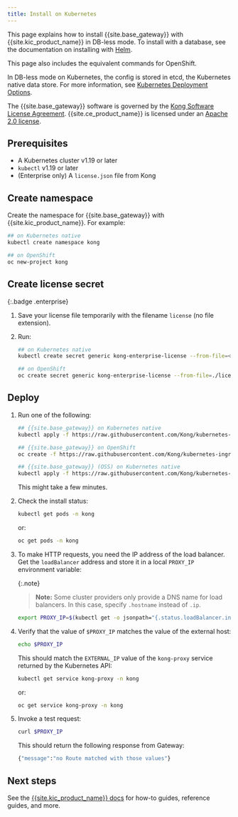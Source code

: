 ```yaml
---
title: Install on Kubernetes
---
```


This page explains how to install {{site.base_gateway}} with {{site.kic_product_name}} in DB-less mode. To install with a database, see the documentation on installing with [Helm](/gateway/{{page.kong_version}}/install-and-run/helm/).

This page also includes the equivalent commands for OpenShift.

In DB-less mode on Kubernetes, the config is stored in etcd, the Kubernetes native data store. For more information, see [Kubernetes Deployment Options](/gateway/{{page.kong_version}}/plan-and-deploy/kubernetes-deployment-options/).

The {{site.base_gateway}} software is governed by the
[Kong Software License Agreement](https://konghq.com/kongsoftwarelicense).
{{site.ce_product_name}} is licensed under an
[Apache 2.0 license](https://github.com/Kong/kong/blob/master/LICENSE).

## Prerequisites

- A Kubernetes cluster v1.19 or later
- `kubectl` v1.19 or later
- (Enterprise only) A `license.json` file from Kong

## Create namespace

Create the namespace for {{site.base_gateway}} with {{site.kic_product_name}}. For example:

```sh
## on Kubernetes native
kubectl create namespace kong
```

```sh
## on OpenShift
oc new-project kong
```

## Create license secret
{:.badge .enterprise}

1.  Save your license file temporarily with the filename `license` (no file extension).

1.  Run:

    ```sh
    ## on Kubernetes native
    kubectl create secret generic kong-enterprise-license --from-file=<absolute-path-to>/license -n kong
    ```

    ```sh
    ## on OpenShift
    oc create secret generic kong-enterprise-license --from-file=./license -n kong
    ```

## Deploy

1.  Run one of the following:

    ```sh
    ## {{site.base_gateway}} on Kubernetes native
    kubectl apply -f https://raw.githubusercontent.com/Kong/kubernetes-ingress-controller/v{{site.data.kong_latest_KIC.version}}/deploy/single/all-in-one-dbless-k4k8s-enterprise.yaml
    ```

    ```sh
    ## {{site.base_gateway}} on OpenShift
    oc create -f https://raw.githubusercontent.com/Kong/kubernetes-ingress-controller/v{{site.data.kong_latest_KIC.version}}/deploy/single/all-in-one-dbless-k4k8s-enterprise.yaml
    ```

    ```sh
    ## {{site.base_gateway}} (OSS) on Kubernetes native
    kubectl apply -f https://raw.githubusercontent.com/Kong/kubernetes-ingress-controller/v{{site.data.kong_latest_KIC.version}}/deploy/single/all-in-one-dbless.yaml
    ```

    This might take a few minutes.

1.  Check the install status:

    ```sh
    kubectl get pods -n kong
    ```

    or:

    ```sh
    oc get pods -n kong
    ```

1.  To make HTTP requests, you need the IP address of the load balancer. Get the `loadBalancer` address and store it in a local `PROXY_IP` environment variable:

    {:.note}
    > **Note:** Some cluster providers only provide a DNS name for load balancers. In this case, specify `.hostname` instead of `.ip`.

    ```sh
    export PROXY_IP=$(kubectl get -o jsonpath="{.status.loadBalancer.ingress[0].ip}" service -n kong kong-proxy)
    ```

1.  Verify that the value of `$PROXY_IP` matches the value of the external host:

    ```sh
    echo $PROXY_IP
    ```

    This should match the `EXTERNAL_IP` value of the `kong-proxy` service returned by the Kubernetes API:

    ```sh
    kubectl get service kong-proxy -n kong
    ```

    or:

    ```sh
    oc get service kong-proxy -n kong
    ```

1. Invoke a test request:
    ```sh
    curl $PROXY_IP
    ```

    This should return the following response from Gateway:

    ```sh
    {"message":"no Route matched with those values"}
    ```

## Next steps

See the [{{site.kic_product_name}} docs](/kubernetes-ingress-controller/) for  how-to guides, reference guides, and more.
